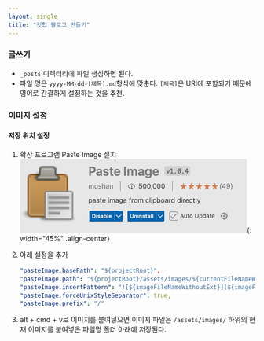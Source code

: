 ```yaml
---
layout: single
title: "깃헙 블로그 만들기"
---
```


### 글쓰기

- `_posts` 디렉터리에 파일 생성하면 된다. 
- 파일 명은 `yyyy-MM-dd-[제목].md`형식에 맞춘다. `[제목]`은 URI에 포함되기 때문에 영어로 간결하게 설정하는 것을 추천.

### 이미지 설정

#### 저장 위치 설정

1. 확장 프로그램 Paste Image 설치
    ![2024-11-24-17-53-16](/assets/images/2024-11-10-github-blog/2024-11-24-17-53-16.png){: width="45%" .align-center}

2. 아래 설정을 추가
    ```yaml
    "pasteImage.basePath": "${projectRoot}",
    "pasteImage.path": "${projectRoot}/assets/images/${currentFileNameWithoutExt}",
    "pasteImage.insertPattern": "![${imageFileNameWithoutExt}](${imageFilePath})",
    "pasteImage.forceUnixStyleSeparator": true,
    "pasteImage.prefix": "/"
    ```
3. alt + cmd + v로 이미지를 붙여넣으면 이미지 파일은 `/assets/images/` 하위의 현재 이미지를 붙여넣은 파일명 폴더 아래에 저장된다.
